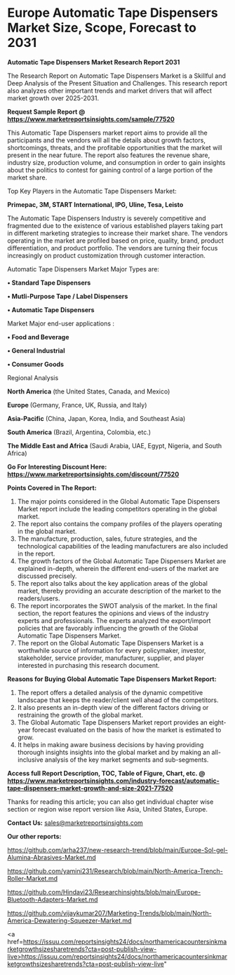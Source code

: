 # Europe Automatic Tape Dispensers Market Size, Scope, Forecast to 2031

<strong>Automatic Tape Dispensers Market Research Report 2031</strong>

The Research Report on Automatic Tape Dispensers Market is a Skillful and Deep Analysis of the Present Situation and Challenges. This research report also analyzes other important trends and market drivers that will affect market growth over 2025-2031.

<strong>Request Sample Report @ <a href=https://www.marketreportsinsights.com/sample/77520>https://www.marketreportsinsights.com/sample/77520</a></strong>

This Automatic Tape Dispensers market report aims to provide all the participants and the vendors will all the details about growth factors, shortcomings, threats, and the profitable opportunities that the market will present in the near future. The report also features the revenue share, industry size, production volume, and consumption in order to gain insights about the politics to contest for gaining control of a large portion of the market share.

Top Key Players in the Automatic Tape Dispensers Market:

<strong>Primepac, 3M, START International, IPG, Uline, Tesa, Leisto</strong>

The Automatic Tape Dispensers Industry is severely competitive and fragmented due to the existence of various established players taking part in different marketing strategies to increase their market share. The vendors operating in the market are profiled based on price, quality, brand, product differentiation, and product portfolio. The vendors are turning their focus increasingly on product customization through customer interaction.

Automatic Tape Dispensers Market Major Types are:

<strong>• Standard Tape Dispensers

• Mutli-Purpose Tape / Label Dispensers

• Automatic Tape Dispensers</strong>

Market Major end-user applications :

<strong>• Food and Beverage

• General Industrial

• Consumer Goods</strong>

Regional Analysis

</u><strong><b>North America</b></strong> (the United States, Canada, and Mexico)

<strong><b>Europe </b></strong>(Germany, France, UK, Russia, and Italy)

<strong><b>Asia-Pacific</b></strong> (China, Japan, Korea, India, and Southeast Asia)

<strong><b>South America</b></strong> (Brazil, Argentina, Colombia, etc.)

<strong><b>The Middle East and Africa</b></strong> (Saudi Arabia, UAE, Egypt, Nigeria, and South Africa)

<strong>Go For Interesting Discount Here: <a href=https://www.marketreportsinsights.com/discount/77520>https://www.marketreportsinsights.com/discount/77520</a></strong>

<strong>Points Covered in The Report:</strong>
<ol>
  <li>The major points considered in the Global Automatic Tape Dispensers Market report include the leading competitors operating in the global market.</li>
  <li>The report also contains the company profiles of the players operating in the global market.</li>
  <li>The manufacture, production, sales, future strategies, and the technological capabilities of the leading manufacturers are also included in the report.</li>
  <li>The growth factors of the Global Automatic Tape Dispensers Market are explained in-depth, wherein the different end-users of the market are discussed precisely.</li>
  <li>The report also talks about the key application areas of the global market, thereby providing an accurate description of the market to the readers/users.</li>
  <li>The report incorporates the SWOT analysis of the market. In the final section, the report features the opinions and views of the industry experts and professionals. The experts analyzed the export/import policies that are favorably influencing the growth of the Global Automatic Tape Dispensers Market.</li>
  <li>The report on the Global Automatic Tape Dispensers Market is a worthwhile source of information for every policymaker, investor, stakeholder, service provider, manufacturer, supplier, and player interested in purchasing this research document.</li>
</ol>
<strong>Reasons for Buying Global Automatic Tape Dispensers Market Report:</strong>

<ol>
  <li>The report offers a detailed analysis of the dynamic competitive landscape that keeps the reader/client well ahead of the competitors.</li>
  <li>It also presents an in-depth view of the different factors driving or restraining the growth of the global market.</li>
  <li>The Global Automatic Tape Dispensers Market report provides an eight-year forecast evaluated on the basis of how the market is estimated to grow.</li>
  <li>It helps in making aware business decisions by having providing thorough insights insights into the global market and by making an all-inclusive analysis of the key market segments and sub-segments.</li>
</ol>
<strong>Access full Report Description, TOC, Table of Figure, Chart, etc. @ <a href=https://www.marketreportsinsights.com/industry-forecast/automatic-tape-dispensers-market-growth-and-size-2021-77520>https://www.marketreportsinsights.com/industry-forecast/automatic-tape-dispensers-market-growth-and-size-2021-77520</a></strong>


Thanks for reading this article; you can also get individual chapter wise section or region wise report version like Asia, United States, Europe.

<strong>Contact Us:</strong>
sales@marketreportsinsights.com

<strong>Our other reports:</strong>

<a href=https://github.com/arha237/new-research-trend/blob/main/Europe-Sol-gel-Alumina-Abrasives-Market.md>https://github.com/arha237/new-research-trend/blob/main/Europe-Sol-gel-Alumina-Abrasives-Market.md</a>

<a href=https://github.com/yamini231/Research/blob/main/North-America-Trench-Roller-Market.md>https://github.com/yamini231/Research/blob/main/North-America-Trench-Roller-Market.md</a>

<a href=https://github.com/Hindavi23/Researchinsights/blob/main/Europe-Bluetooth-Adapters-Market.md>https://github.com/Hindavi23/Researchinsights/blob/main/Europe-Bluetooth-Adapters-Market.md</a>

<a href=https://github.com/vijaykumar207/Marketing-Trends/blob/main/North-America-Dewatering-Squeezer-Market.md>https://github.com/vijaykumar207/Marketing-Trends/blob/main/North-America-Dewatering-Squeezer-Market.md</a>

<a href=https://issuu.com/reportsinsights24/docs/northamericacountersinkmarketgrowthsizesharetrends?cta=post-publish-view-live>https://issuu.com/reportsinsights24/docs/northamericacountersinkmarketgrowthsizesharetrends?cta=post-publish-view-live</a>"

